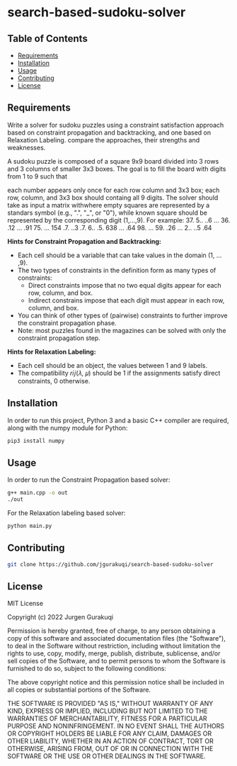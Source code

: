 # search-based-sudoku-solver


## Table of Contents

- [Requirements](#Requirements)
- [Installation](#installation)
- [Usage](#usage)
- [Contributing](#contributing)
- [License](#license)


## Requirements

Write a solver for sudoku puzzles using a constraint satisfaction approach based on constraint propagation and backtracking, and one based on Relaxation Labeling. compare the approaches, their strengths and weaknesses.

A sudoku puzzle is composed of a square 9x9 board divided into 3 rows and 3 columns of smaller 3x3 boxes. The goal is to fill the board with digits from 1 to 9 such that

each number appears only once for each row column and 3x3 box;
each row, column, and 3x3 box should containg all 9 digits.
The solver should take as input a matrix withwhere empty squares are represented by a standars symbol (e.g., ".", "_", or "0"), while known square should be represented by the corresponding digit (1,...,9). For example:
                                            37. 5.. ..6
                                            ... 36. .12
                                            ... .91 75.
                                            ... 154 .7.
                                            ..3 .7. 6..
                                            .5. 638 ...
                                            .64 98. ...
                                            59. .26 ...
                                            2.. ..5 .64

**Hints for Constraint Propagation and Backtracking:**
- Each cell should be a variable that can take values in the domain (1, … ,9).
- The two types of constraints in the definition form as many types of constraints:
  - Direct constraints impose that no two equal digits appear for each row, column, and box.
  - Indirect constrains impose that each digit must appear in each row, column, and box.
- You can think of other types of (pairwise) constraints to further improve the constraint propagation phase.
- Note: most puzzles found in the magazines can be solved with only the constraint propagation step.

**Hints for Relaxation Labeling:**
- Each cell should be an object, the values between 1 and 9 labels.
- The compatibility 𝑟𝑖𝑗(𝜆, 𝜇) should be 1 if the assignments satisfy direct constraints, 0 otherwise.

## Installation

In order to run this project, Python 3 and a basic C++ compiler are required, along with the numpy module for Python:
```bash
pip3 install numpy
```

## Usage

In order to run the Constraint Propagation based solver:
```bash
g++ main.cpp -o out
./out
```

For the Relaxation labeling based solver:
```bash
python main.py
```

## Contributing

```bash
git clone https://github.com/jgurakuqi/search-based-sudoku-solver
```

## License

MIT License

Copyright (c) 2022 Jurgen Gurakuqi

Permission is hereby granted, free of charge, to any person obtaining a copy of this software and associated documentation files (the "Software"), to deal in the Software without restriction, including without limitation the rights to use, copy, modify, merge, publish, distribute, sublicense, and/or sell copies of the Software, and to permit persons to whom the Software is furnished to do so, subject to the following conditions:

The above copyright notice and this permission notice shall be included in all copies or substantial portions of the Software.

THE SOFTWARE IS PROVIDED "AS IS," WITHOUT WARRANTY OF ANY KIND, EXPRESS OR IMPLIED, INCLUDING BUT NOT LIMITED TO THE WARRANTIES OF MERCHANTABILITY, FITNESS FOR A PARTICULAR PURPOSE AND NONINFRINGEMENT. IN NO EVENT SHALL THE AUTHORS OR COPYRIGHT HOLDERS BE LIABLE FOR ANY CLAIM, DAMAGES OR OTHER LIABILITY, WHETHER IN AN ACTION OF CONTRACT, TORT OR OTHERWISE, ARISING FROM, OUT OF OR IN CONNECTION WITH THE SOFTWARE OR THE USE OR OTHER DEALINGS IN THE SOFTWARE.
